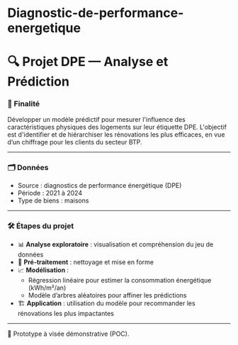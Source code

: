 # Diagnostic-de-performance-energetique
# 🔍 Projet DPE — Analyse et Prédiction

### 🎯 Finalité
Développer un modèle prédictif pour mesurer l'influence des caractéristiques physiques des logements sur leur étiquette DPE. L'objectif est d'identifier et de hiérarchiser les rénovations les plus efficaces, en vue d’un chiffrage pour les clients du secteur BTP.

---

### 🗂 Données
- Source : diagnostics de performance énergétique (DPE)
- Période : 2021 à 2024
- Type de biens : maisons

---

### 🛠 Étapes du projet

- 📊 **Analyse exploratoire** : visualisation et compréhension du jeu de données
- 🧹 **Pré-traitement** : nettoyage et mise en forme
- 📈 **Modélisation** :
  - Régression linéaire pour estimer la consommation énergétique (kWh/m²/an)
  - Modèle d’arbres aléatoires pour affiner les prédictions
- 🏗 **Application** : utilisation du modèle pour recommander les rénovations les plus impactantes

---

📌 Prototype à visée démonstrative (POC).
